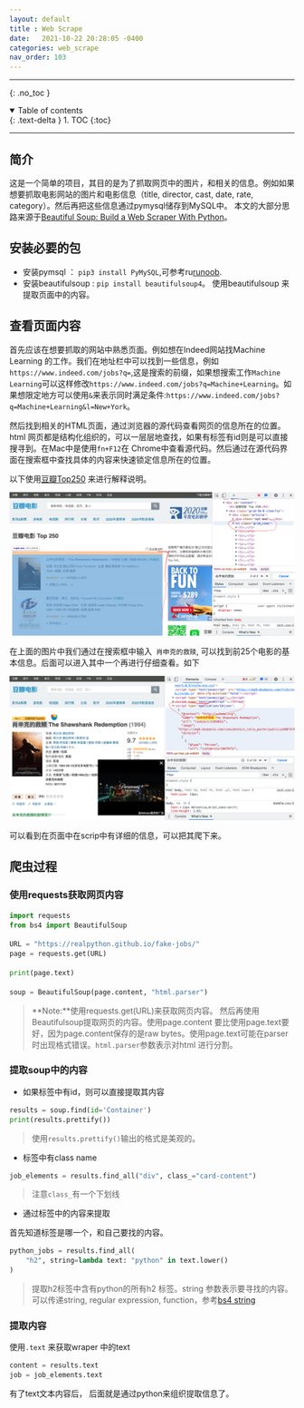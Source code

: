 ```yaml
---
layout: default
title : Web Scrape
date:   2021-10-22 20:28:05 -0400
categories: web_scrape
nav_order: 103
---
```


---
{: .no_toc }

<details open markdown="block">
  <summary>
    Table of contents
  </summary>
  {: .text-delta }
1. TOC
{:toc}
</details>

---

## 简介

这是一个简单的项目，其目的是为了抓取网页中的图片，和相关的信息。例如如果想要抓取电影网站的图片和电影信息（title, director, cast, date, rate, category）。然后再把这些信息通过pymysql储存到MySQL中。
本文的大部分思路来源于[Beautiful Soup: Build a Web Scraper With Python](https://realpython.com/beautiful-soup-web-scraper-python/)。

## 安装必要的包

- 安装pymsql ： `pip3 install PyMySQL`,可参考ru[runoob](https://www.runoob.com/python3/python3-mysql.html).
- 安装beautifulsoup : `pip install beautifulsoup4`。 使用beautifulsoup 来提取页面中的内容。

## 查看页面内容

首先应该在想要抓取的网站中熟悉页面。例如想在Indeed网站找Machine Learning 的工作。我们在地址栏中可以找到一些信息，例如`https://www.indeed.com/jobs?q=`,这是搜索的前缀，如果想搜索工作`Machine Learning`可以这样修改`https://www.indeed.com/jobs?q=Machine+Learning`。如果想限定地方可以使用`&`来表示同时满足条件:`https://www.indeed.com/jobs?q=Machine+Learning&l=New+York`。

然后找到相关的HTML页面，通过浏览器的源代码查看网页的信息所在的位置。html 网页都是结构化组织的，可以一层层地查找，如果有标签有id则是可以直接搜寻到。在Mac中是使用`fn+F12`在 Chrome中查看源代码。然后通过在源代码界面在搜索框中查找具体的内容来快速锁定信息所在的位置。

以下使用[豆瓣Top250](https://movie.douban.com/top250) 来进行解释说明。

![top250](/assets/images/web_scrape/top250.png)

在上面的图片中我们通过在搜索框中输入` 肖申克的救赎`, 可以找到前25个电影的基本信息。后面可以进入其中一个再进行仔细查看。如下

![top1](/assets/images/web_scrape/top1.png)

可以看到在页面中在scrip中有详细的信息，可以把其爬下来。

## 爬虫过程

### 使用requests获取网页内容

```python
import requests
from bs4 import BeautifulSoup

URL = "https://realpython.github.io/fake-jobs/"
page = requests.get(URL)

print(page.text)

soup = BeautifulSoup(page.content, "html.parser")
```

> **Note:**使用requests.get(URL)来获取网页内容。
> 然后再使用Beautifulsoup提取网页的内容。使用page.content 要比使用page.text要好，因为page.content保存的是raw bytes。使用page.text可能在parser时出现格式错误。`html.parser`参数表示对html 进行分割。

### 提取soup中的内容

- 如果标签中有id，则可以直接提取其内容

```python
results = soup.find(id='Container')
print(results.prettify())
```
> 使用`results.prettify()`输出的格式是美观的。

- 标签中有class name

```python
job_elements = results.find_all("div", class_="card-content")
```
> 注意`class_`有一个下划线

- 通过标签中的内容来提取

首先知道标签是哪一个，和自己要找的内容。

```python
python_jobs = results.find_all(
    "h2", string=lambda text: "python" in text.lower()
)
```

> 提取h2标签中含有python的所有h2 标签。string 参数表示要寻找的内容。可以传递string, regular expression, function，参考[bs4 string](https://www.crummy.com/software/BeautifulSoup/bs4/doc/#the-string-argument)

### 提取内容

使用`.text` 来获取wraper 中的text

```python
content = results.text
job = job_elements.text
```

有了text文本内容后，
后面就是通过python来组织提取信息了。




